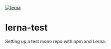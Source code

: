 [![lerna](https://img.shields.io/badge/maintained%20with-lerna-cc00ff.svg)](https://lerna.js.org/)
# lerna-test
Setting up a test mono repo with npm and Lerna.

